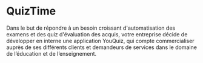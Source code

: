 # QuizTime
Dans le but de répondre à un besoin croissant d'automatisation des examens et des quiz d'évaluation des acquis, votre entreprise décide de développer en interne une application YouQuiz, qui compte commercialiser auprès de ses différents clients et demandeurs de services dans le domaine de l’éducation et de l’enseignement.
